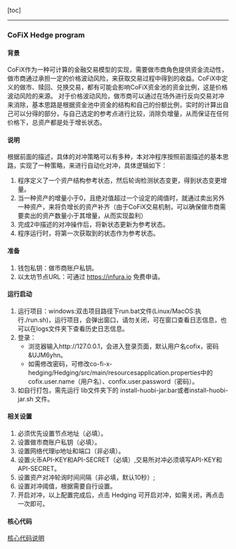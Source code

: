[toc]

***

### CoFiX Hedge program

#### 背景
CoFiX作为一种可计算的金融交易模型的实现，需要做市商角色提供资金流动性，做市商通过承担一定的价格波动风险，来获取交易过程中得到的收益。CoFiX中定义的做市、赎回、兑换交易，都有可能会影响CoFiX资金池的资金比例，这是价格波动风险的来源。
对于价格波动风险，做市商可以通过在场外进行反向交易对冲来消除，基本思路是根据资金池中资金的结构和自己的份额比例，实时的计算出自己可以分得的部分，与自己选定的参考点进行比较，消除负增量，从而保证在任何价格下，总资产都是处于增长状态。

#### 说明
根据前面的描述，具体的对冲策略可以有多种，本对冲程序按照前面描述的基本思路，实现了一种策略，来进行自动化对冲，具体逻辑如下：
1. 程序定义了一个资产结构参考状态，然后轮询检测状态变更，得到状态变更增量。
2. 当一种资产的增量小于0，且绝对值超过一个设定的阈值时，就通过卖出另外一种资产，来将负增长的资产补齐（由于CoFiX交易机制，可以确保做市商需要卖出的资产数量小于其增量，从而实现盈利）
3. 完成2中描述的对冲操作后，将新状态更新为参考状态。
4. 程序运行时，将第一次获取到的状态作为参考状态。

#### 准备

1. 钱包私钥：做市商账户私钥。
2. 以太坊节点URL：可通过 https://infura.io 免费申请。

#### 运行启动

1. 运行项目：windows:双击项目路径下run.bat文件(Linux/MacOS:执行./run.sh)，运行项目，会弹出窗口，请勿关闭，可在窗口查看日志信息，也可以在logs文件夹下查看历史日志信息。
2. 登录：
   * 浏览器输入http://127.0.0.1，会进入登录页面，默认用户名cofix，密码&UJM6yhn。
   * 如需修改密码，可修改co-fi-x-hedging/Hedging/src/main/resourcesapplication.properties中的cofix.user.name（用户名）、confix.user.password（密码）。
3. 如自行打包，需先运行 lib文件夹下的 install-huobi-jar.bar或者install-huobi-jar.sh 文件。


#### 相关设置

1. 必须优先设置节点地址（必填）。
2. 设置做市商账户私钥（必填）。
3. 设置网络代理ip地址和端口（非必填）。
4. 设置火币API-KEY和API-SECRET（必填）,交易所对冲必须填写API-KEY和API-SECRET。 
5. 设置资产对冲轮询时间间隔（非必填，默认10秒）;
6. 设置对冲阈值，根据需要自行设置。
7. 开启对冲，以上配置完成后，点击 Hedging 可开启对冲，如需关闭，再点击一次即可。


#### 核心代码

[核心代码说明](./Hedging/README.md)
